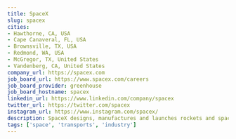 ```yaml
---
title: SpaceX
slug: spacex
cities:
- Hawthorne, CA, USA
- Cape Canaveral, FL, USA
- Brownsville, TX, USA
- Redmond, WA, USA
- McGregor, TX, United States
- Vandenberg, CA, United States
company_url: https://spacex.com
job_board_url: https://www.spacex.com/careers
job_board_provider: greenhouse
job_board_hostname: spacex
linkedin_url: https://www.linkedin.com/company/spacex
twitter_url: https://twitter.com/spacex
instagram_url: https://www.instagram.com/spacex/
description: SpaceX designs, manufactures and launches rockets and spacecraft.
tags: ['space', 'transports', 'industry']
---
```

